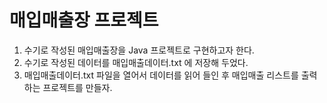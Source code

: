 # 매입매출장 프로젝트
1. 수기로 작성된 매입매출장을 Java 프로젝트로 구현하고자 한다.
2. 수기로 작성된 데이터를 매입매출데이터.txt 에 저장해 두었다.
3. 매입매출데이터.txt 파일을 열어서 데이터를 읽어 들인 후 매입매출 리스트를 출력하는 프로젝트를 만들자.
